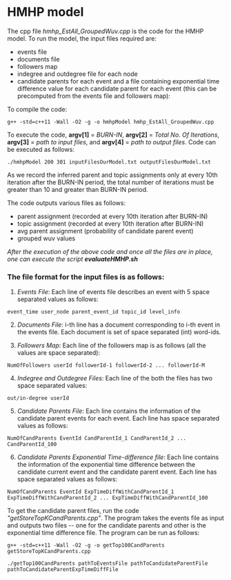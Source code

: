 # HMHP model

The cpp file *hmhp_EstAll_GroupedWuv.cpp* is the code for the HMHP model. To run the model, the input files required are:

* events file
* documents file
* followers map 
* indegree and outdegree file for each node 
* candidate parents for each event and a file containing exponential time difference value for each candidate parent for each event (this can be  precomputed from the events file and followers map):

To compile the code:
```
g++ -std=c++11 -Wall -O2 -g -o hmhpModel hmhp_EstAll_GroupedWuv.cpp
```

To execute the code, **argv[1]** = *BURN-IN*, **argv[2]** = *Total No. Of Iterations*, **argv[3]** = *path to input files*, and **argv[4]** = *path to output files*. Code can be executed as follows:
```
./hmhpModel 200 301 inputFilesOurModel.txt outputFilesOurModel.txt
```

As we record the inferred parent and topic assignments only at every 10th iteration after the BURN-IN period, the total number of iterations must be greater than 10 and greater than BURN-IN period.

The code outputs various files as follows:

- parent assignment (recorded at every 10th iteration after BURN-IN)
- topic assignment (recorded at every 10th iteration after BURN-IN)
- avg parent assignment (probability of candidate parent event)
- grouped wuv values

_After the execution of the above code and once all the files are in place, one can execute the script **evaluateHMHP.sh**_

### The file format for the input files is as follows:

1. *Events File*: Each line of events file describes an event with 5 space separated values as follows:
```
event_time user_node parent_event_id topic_id level_info
```

2. *Documents File*: i-th line has a document corresponding to i-th event in the events file. Each document is set of space separated (int) word-ids.

3. *Followers Map*: Each line of the followers map is as follows (all the values are space separated):
```
NumOfFollowers userId followerId-1 followerId-2 ... followerId-M
```

4. *Indegree and Outdegree Files*: Each line of the both the files has two space separated values:
```
out/in-degree userId
```

5. *Candidate Parents File*: Each line contains the information of the candidate parent events for each event. Each line has space separated values as follows:
```
NumOfCandParents EventId CandParentId_1 CandParentId_2 ... CandParentId_100 
```

6. *Candidate Parents Exponential Time-difference file*: Each line contains the information of the exponential time difference between the candidate current event and the candidate parent event. Each line has space separated values as follows:
```
NumOfCandParents EventId ExpTimeDiffWithCandParentId_1 ExpTimeDiffWithCandParentId_2 ... ExpTimeDiffWithCandParentId_100
```

To get the candidate parent files, run the code *"getStoreTopKCandParents.cpp"*. The program takes the events file as input and outputs two files -- one for the candidate parents and other is the exponential time difference file. The program can be run as follows:
```
g++ -std=c++11 -Wall -O2 -g -o getTop100CandParents  getStoreTopKCandParents.cpp

./getTop100CandParents pathToEventsFile pathToCandidateParentFile pathToCandidateParentExpTimeDiffFile
```